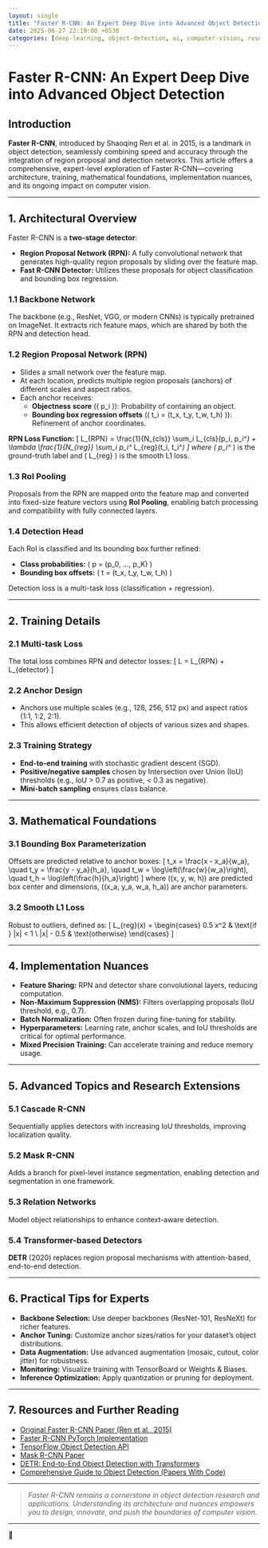 ```yaml
---
layout: single
title: "Faster R-CNN: An Expert Deep Dive into Advanced Object Detection"
date: 2025-06-27 22:19:00 +0530
categories: [deep-learning, object-detection, ai, computer-vision, research]
---
```


# Faster R-CNN: An Expert Deep Dive into Advanced Object Detection

## Introduction

**Faster R-CNN**, introduced by Shaoqing Ren et al. in 2015, is a landmark in object detection, seamlessly combining speed and accuracy through the integration of region proposal and detection networks. This article offers a comprehensive, expert-level exploration of Faster R-CNN—covering architecture, training, mathematical foundations, implementation nuances, and its ongoing impact on computer vision.

---

## 1. Architectural Overview

Faster R-CNN is a **two-stage detector**:

- **Region Proposal Network (RPN):** A fully convolutional network that generates high-quality region proposals by sliding over the feature map.
- **Fast R-CNN Detector:** Utilizes these proposals for object classification and bounding box regression.

### 1.1 Backbone Network

The backbone (e.g., ResNet, VGG, or modern CNNs) is typically pretrained on ImageNet. It extracts rich feature maps, which are shared by both the RPN and detection head.

### 1.2 Region Proposal Network (RPN)

- Slides a small network over the feature map.
- At each location, predicts multiple region proposals (anchors) of different scales and aspect ratios.
- Each anchor receives:
  - **Objectness score** (\( p_i \)): Probability of containing an object.
  - **Bounding box regression offsets** (\( t_i = (t_x, t_y, t_w, t_h) \)): Refinement of anchor coordinates.

**RPN Loss Function:**
\[
L_{RPN} = \frac{1}{N_{cls}} \sum_i L_{cls}(p_i, p_i^*) + \lambda \frac{1}{N_{reg}} \sum_i p_i^* L_{reg}(t_i, t_i^*)
\]
where \( p_i^* \) is the ground-truth label and \( L_{reg} \) is the smooth L1 loss.

### 1.3 RoI Pooling

Proposals from the RPN are mapped onto the feature map and converted into fixed-size feature vectors using **RoI Pooling**, enabling batch processing and compatibility with fully connected layers.

### 1.4 Detection Head

Each RoI is classified and its bounding box further refined:
- **Class probabilities:** \( p = (p_0, ..., p_K) \)
- **Bounding box offsets:** \( t = (t_x, t_y, t_w, t_h) \)

Detection loss is a multi-task loss (classification + regression).

---

## 2. Training Details

### 2.1 Multi-task Loss

The total loss combines RPN and detector losses:
\[
L = L_{RPN} + L_{detector}
\]

### 2.2 Anchor Design

- Anchors use multiple scales (e.g., 128, 256, 512 px) and aspect ratios (1:1, 1:2, 2:1).
- This allows efficient detection of objects of various sizes and shapes.

### 2.3 Training Strategy

- **End-to-end training** with stochastic gradient descent (SGD).
- **Positive/negative samples** chosen by Intersection over Union (IoU) thresholds (e.g., IoU > 0.7 as positive, < 0.3 as negative).
- **Mini-batch sampling** ensures class balance.

---

## 3. Mathematical Foundations

### 3.1 Bounding Box Parameterization

Offsets are predicted relative to anchor boxes:
\[
t_x = \frac{x - x_a}{w_a}, \quad t_y = \frac{y - y_a}{h_a}, \quad t_w = \log\left(\frac{w}{w_a}\right), \quad t_h = \log\left(\frac{h}{h_a}\right)
\]
where \((x, y, w, h)\) are predicted box center and dimensions, \((x_a, y_a, w_a, h_a)\) are anchor parameters.

### 3.2 Smooth L1 Loss

Robust to outliers, defined as:
\[
L_{reg}(x) = 
\begin{cases}
0.5 x^2 & \text{if } |x| < 1 \\
|x| - 0.5 & \text{otherwise}
\end{cases}
\]

---

## 4. Implementation Nuances

- **Feature Sharing:** RPN and detector share convolutional layers, reducing computation.
- **Non-Maximum Suppression (NMS):** Filters overlapping proposals (IoU threshold, e.g., 0.7).
- **Batch Normalization:** Often frozen during fine-tuning for stability.
- **Hyperparameters:** Learning rate, anchor scales, and IoU thresholds are critical for optimal performance.
- **Mixed Precision Training:** Can accelerate training and reduce memory usage.

---

## 5. Advanced Topics and Research Extensions

### 5.1 Cascade R-CNN

Sequentially applies detectors with increasing IoU thresholds, improving localization quality.

### 5.2 Mask R-CNN

Adds a branch for pixel-level instance segmentation, enabling detection and segmentation in one framework.

### 5.3 Relation Networks

Model object relationships to enhance context-aware detection.

### 5.4 Transformer-based Detectors

**DETR** (2020) replaces region proposal mechanisms with attention-based, end-to-end detection.

---

## 6. Practical Tips for Experts

- **Backbone Selection:** Use deeper backbones (ResNet-101, ResNeXt) for richer features.
- **Anchor Tuning:** Customize anchor sizes/ratios for your dataset’s object distributions.
- **Data Augmentation:** Use advanced augmentation (mosaic, cutout, color jitter) for robustness.
- **Monitoring:** Visualize training with TensorBoard or Weights & Biases.
- **Inference Optimization:** Apply quantization or pruning for deployment.

---

## 7. Resources and Further Reading

- [Original Faster R-CNN Paper (Ren et al., 2015)](https://arxiv.org/abs/1506.01497)
- [Faster R-CNN PyTorch Implementation](https://github.com/jwyang/faster-rcnn.pytorch)
- [TensorFlow Object Detection API](https://github.com/tensorflow/models/tree/master/research/object_detection)
- [Mask R-CNN Paper](https://arxiv.org/abs/1703.06870)
- [DETR: End-to-End Object Detection with Transformers](https://arxiv.org/abs/2005.12872)
- [Comprehensive Guide to Object Detection (Papers With Code)](https://paperswithcode.com/method/faster-r-cnn)

---

> *Faster R-CNN remains a cornerstone in object detection research and applications. Understanding its architecture and nuances empowers you to design, innovate, and push the boundaries of computer vision.*

---
🚀
